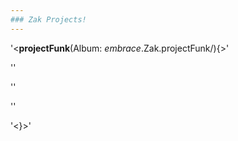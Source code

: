 ```yaml
---
### Zak Projects!
---
```

'<**projectFunk**(Album: *embrace*.Zak.projectFunk/){>'

  '<Case funkyTwn>'
  
  '<Case digiDont>'
  
  '<Case hipHp>'
  
 '<}>'
 
